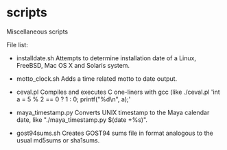 scripts
=======

Miscellaneous scripts

File list:

* installdate.sh
    Attempts to determine installation date
    of a Linux, FreeBSD, Mac OS X and Solaris system.

* motto_clock.sh
    Adds a time related motto to date output.

* ceval.pl
    Compiles and executes C one-liners with gcc (like ./ceval.pl 'int a = 5 % 2 == 0 ? 1 : 0; printf("%d\n", a);'

* maya_timestamp.py
    Converts UNIX timestamp to the Maya calendar date, like "./maya_timestamp.py $(date +%s)".

* gost94sums.sh
    Creates GOST94 sums file in format analogous to the usual md5sums or sha1sums.
